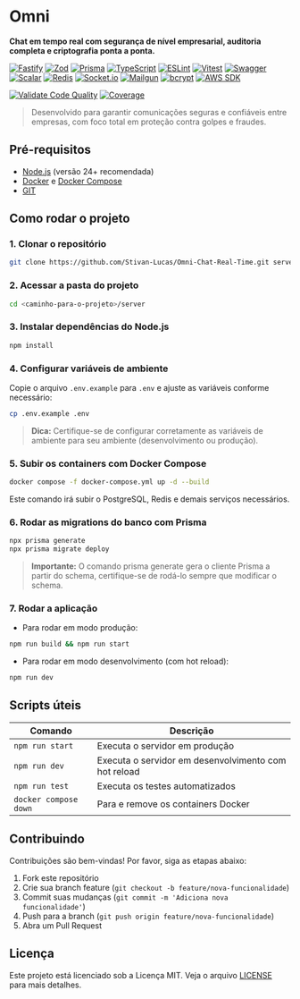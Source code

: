 # **Omni**

**Chat em tempo real com segurança de nível empresarial, auditoria completa e criptografia ponta a ponta.**

[![Fastify](https://img.shields.io/badge/Fastify-4.24.3-blue.svg?logo=fastify&logoColor=white)](https://fastify.dev/)
[![Zod](https://img.shields.io/badge/Zod-3.22.4-ff69b4.svg?logo=zod&logoColor=white)](https://github.com/colinhacks/zod)
[![Prisma](https://img.shields.io/badge/Prisma-5.7.1-2D3748.svg?logo=prisma&logoColor=white)](https://www.prisma.io/)
[![TypeScript](https://img.shields.io/badge/TypeScript-5.3.3-3178c6.svg?logo=typescript&logoColor=white)](https://www.typescriptlang.org/)
[![ESLint](https://img.shields.io/badge/ESLint-8.55.0-4B32C3.svg?logo=eslint&logoColor=white)](https://eslint.org/)
[![Vitest](https://img.shields.io/badge/Vitest-1.0.4-6E9F18.svg?logo=vitest&logoColor=white)](https://vitest.dev/)
[![Swagger](https://img.shields.io/badge/Swagger-8.12.0-85EA2D.svg?logo=swagger&logoColor=black)](https://swagger.io/)
[![Scalar](https://img.shields.io/badge/Scalar-1.20.31-orange.svg?logo=swagger&logoColor=white)](https://scalar.com/)
[![Redis](https://img.shields.io/badge/Redis-4.6.11-D82C20.svg?logo=redis&logoColor=white)](https://redis.io/)
[![Socket.io](https://img.shields.io/badge/Socket.io-4.7.4-black.svg?logo=socketdotio&logoColor=white)](https://socket.io/)
[![Mailgun](https://img.shields.io/badge/Mailgun.js-9.4.1-CF2C1D.svg?logo=mailgun&logoColor=white)](https://www.mailgun.com/)
[![bcrypt](https://img.shields.io/badge/bcrypt-5.1.1-yellow.svg?logo=lock&logoColor=black)](https://www.npmjs.com/package/bcrypt)
[![AWS SDK](https://img.shields.io/badge/AWS_SDK-2.1519.0-FF9900.svg?logo=amazon-aws&logoColor=white)](https://aws.amazon.com/sdk-for-javascript/)

[![Validate Code Quality](https://github.com/Stivan-Lucas/Omni-Chat-Real-Time/actions/workflows/lint.yml/badge.svg)](https://github.com/Stivan-Lucas/Omni-Chat-Real-Time/actions/workflows/lint.yml)
[![Coverage](https://codecov.io/gh/Stivan-Lucas/Omni-Chat-Real-Time/branch/main/graph/badge.svg)](https://codecov.io/gh/Stivan-Lucas/Omni-Chat-Real-Time)

> Desenvolvido para garantir comunicações seguras e confiáveis entre empresas, com foco total em proteção contra golpes e fraudes.

## Pré-requisitos

- [Node.js](https://nodejs.org/) (versão 24+ recomendada)
- [Docker](https://www.docker.com/) e [Docker Compose](https://docs.docker.com/compose/)
- [GIT](https://git-scm.com/downloads)

## Como rodar o projeto

### 1. Clonar o repositório

```bash
git clone https://github.com/Stivan-Lucas/Omni-Chat-Real-Time.git server
```

### 2. Acessar a pasta do projeto

```bash
cd <caminho-para-o-projeto>/server
```

### 3. Instalar dependências do Node.js

```bash
npm install
```

### 4. Configurar variáveis de ambiente

Copie o arquivo `.env.example` para `.env` e ajuste as variáveis conforme necessário:

```bash
cp .env.example .env
```

> **Dica:** Certifique-se de configurar corretamente as variáveis de ambiente para seu ambiente (desenvolvimento ou produção).

### 5. Subir os containers com Docker Compose

```bash
docker compose -f docker-compose.yml up -d --build
```

Este comando irá subir o PostgreSQL, Redis e demais serviços necessários.

### 6. Rodar as migrations do banco com Prisma

```bash
npx prisma generate
npx prisma migrate deploy
```

> **Importante:** O comando prisma generate gera o cliente Prisma a partir do schema, certifique-se de rodá-lo sempre que modificar o schema.

### 7. Rodar a aplicação

- Para rodar em modo produção:

```bash
npm run build && npm run start
```

- Para rodar em modo desenvolvimento (com hot reload):

```bash
npm run dev
```

## Scripts úteis

| Comando               | Descrição                                            |
| --------------------- | ---------------------------------------------------- |
| `npm run start`       | Executa o servidor em produção                       |
| `npm run dev`         | Executa o servidor em desenvolvimento com hot reload |
| `npm run test`        | Executa os testes automatizados                      |
| `docker compose down` | Para e remove os containers Docker                   |

## Contribuindo

Contribuições são bem-vindas! Por favor, siga as etapas abaixo:

1. Fork este repositório
2. Crie sua branch feature (`git checkout -b feature/nova-funcionalidade`)
3. Commit suas mudanças (`git commit -m 'Adiciona nova funcionalidade'`)
4. Push para a branch (`git push origin feature/nova-funcionalidade`)
5. Abra um Pull Request

## Licença

Este projeto está licenciado sob a Licença MIT. Veja o arquivo [LICENSE](./LICENSE) para mais detalhes.
